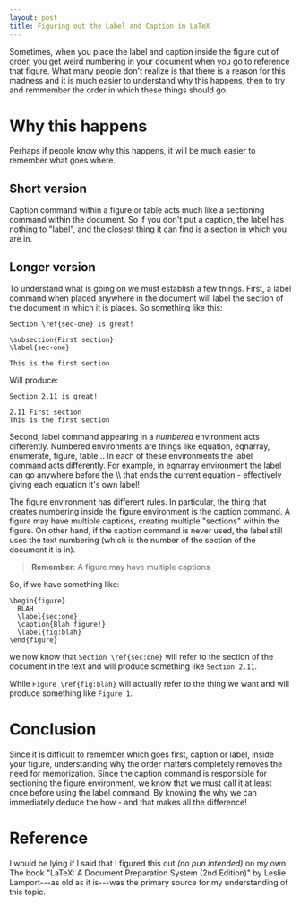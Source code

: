 ```yaml
---
layout: post
title: Figuring out the Label and Caption in LaTeX
---
```


Sometimes, when you place the label and caption inside the figure out of order, you get 
weird numbering in your document when you go to reference that figure. What many people don't realize
is that there is a reason for this madness and it is much easier to understand why this happens, then
to try and remmember the order in which these things should go.

Why this happens
================

Perhaps if people know why this happens, it will be much easier to remember what goes where.

Short version
-------------

Caption command within a figure or table acts much like a sectioning command within the document. So if you don't put a caption, the label has nothing to "label", and the closest thing it can find is a section in which you are in.

Longer version
--------------

To understand what is going on we must establish a few things. First, a label command when placed anywhere in the document will label the section of the document in which it is places. So something like this:

    Section \ref{sec-one} is great!  

    \subsection{First section}
    \label{sec-one} 

    This is the first section

Will produce:

    Section 2.11 is great!

    2.11 First section
    This is the first section


Second, label command appearing in a *numbered* environment acts
differently. Numbered environments are things like equation, eqnarray,
enumerate, figure, table... In each of these environments the
label command acts differently. For example, in eqnarray
environment the label can go anywhere before the \\\\ that ends the
current equation - effectively giving each equation it's own label!

The figure environment has different rules. In particular, the thing
that creates numbering inside the figure environment is the caption
command. A figure may have multiple captions, creating multiple
"sections" within the figure. On other hand, if the caption command is
never used, the label still uses the text numbering (which is the
number of the section of the document it is in).

> **Remember**: A figure may have multiple captions

So, if we have something like:

    \begin{figure}
      BLAH
      \label{sec:one}
      \caption{Blah figure!}
      \label{fig:blah}
    \end{figure}

we now know that `Section \ref{sec:one}` will refer to the section of the document in the text and will produce something like `Section 2.11`.

While `Figure \ref{fig:blah}` will actually refer to the thing we want and will produce something like `Figure 1`.

Conclusion
==========

Since it is difficult to remember which goes first, caption or label,
inside your figure, understanding why the order matters completely
removes the need for memorization. Since the caption command is
responsible for sectioning the figure environment, we know that we must
call it at least once before using the label command.  By knowing the
why we can immediately deduce the how - and that makes all the
difference!

Reference
=========

I would be lying if I said that I figured this out *(no pun intended)* on my own. The book "LaTeX: A Document Preparation System (2nd Edition)" by Leslie Lamport---as old as it is---was the primary source for my understanding of this topic.
